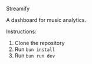 Streamify

A dashboard for music analytics.

Instructions:

1. Clone the repository
2. Run `bun install`
3. Run `bun run dev`
